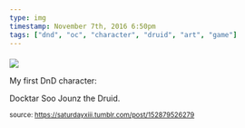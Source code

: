 ```yaml
---
type: img
timestamp: November 7th, 2016 6:50pm
tags: ["dnd", "oc", "character", "druid", "art", "game"]
---
```

####
<img src="https://saturdayxiii.github.io/media/152879526279.png"/>
                                                                                          
My first DnD character: 

Docktar Soo Jounz the Druid.
 
                                    
                
                
                
                
                                
<small>source: https://saturdayxiii.tumblr.com/post/152879526279</small>